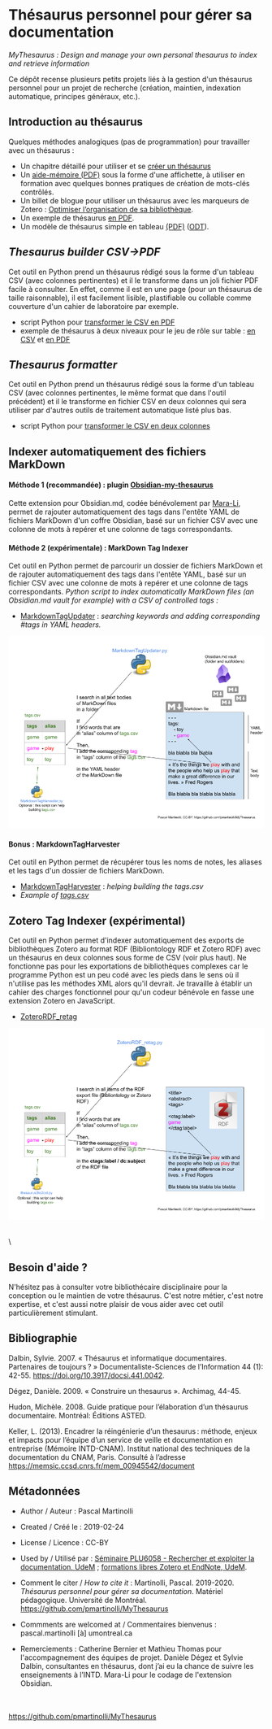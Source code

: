 # Thésaurus personnel pour gérer sa documentation

*MyThesaurus : Design and manage your own personal thesaurus to index and retrieve information*

Ce dépôt recense plusieurs petits projets liés à la gestion d'un thésaurus personnel pour un projet de recherche (création, maintien, indexation automatique, principes généraux, etc.).

## Introduction au thésaurus 

Quelques méthodes analogiques (pas de programmation) pour travailler avec un thésaurus : 

- Un chapitre détaillé pour utiliser et se [créer un thésaurus](https://pmartinolli.github.io/QMpRD/chapters/thesaurus.html)
- Un [aide-mémoire (PDF)](https://github.com/pmartinolli/MyThesaurus/blob/master/Affiche/affiche-mythesaurus-v1.1.fr.pdf) sous la forme d'une affichette, à utiliser en formation avec quelques bonnes pratiques de création de mots-clés contrôlés.
- Un billet de blogue pour utiliser un thésaurus avec les marqueurs de Zotero : [Optimiser l’organisation de sa bibliothèque](https://zotero.hypotheses.org/3298).
- Un exemple de thésaurus [en PDF](https://github.com/pmartinolli/MyThesaurus/blob/master/ThesaurusBuilder/TTRPG_thesaurus.pdf).
- Un modèle de thésaurus simple en tableau [(PDF)](https://github.com/pmartinolli/TM-MyThesaurus/blob/master/files/ModeleSimple/modelethesaurus.pdf) ([ODT](https://github.com/pmartinolli/MyThesaurus/blob/master/Affiche/ModeleSimple/modelethesaurus.odt)).


## *Thesaurus builder CSV->PDF*

Cet outil en Python prend un thésaurus rédigé sous la forme d'un tableau CSV (avec colonnes pertinentes) et il le transforme dans un joli fichier PDF facile à consulter. En effet, comme il est en une page (pour un thésaurus de taille raisonnable), il est facilement lisible, plastifiable ou collable comme couverture d'un cahier de laboratoire par exemple. 
- script Python pour [transformer le CSV en PDF](https://github.com/pmartinolli/MyThesaurus/blob/master/ThesaurusBuilder/mythesaurus_csv2pdf.py)
- exemple de thésaurus à deux niveaux pour le jeu de rôle sur table : [en CSV](https://github.com/pmartinolli/MyThesaurus/blob/master/ThesaurusBuilder/TTRPG_thesaurus.csv) et [en PDF](https://github.com/pmartinolli/MyThesaurus/blob/master/ThesaurusBuilder/TTRPG_thesaurus.pdf)

## *Thesaurus formatter*

Cet outil en Python prend un thésaurus rédigé sous la forme d'un tableau CSV (avec colonnes pertinentes, le même format que dans l'outil précédent) et il le transforme en fichier CSV en deux colonnes qui sera utiliser par d'autres outils de traitement automatique listé plus bas. 
- script Python pour [transformer le CSV en deux colonnes](https://github.com/pmartinolli/MyThesaurus/blob/master/ThesaurusBuilder/thesaurus3to2col.py) 

## Indexer automatiquement des fichiers MarkDown

#### Méthode 1 (recommandée) : plugin [Obsidian-my-thesaurus](https://github.com/Mara-Li/obsidian-my-thesaurus)

Cette extension pour Obsidian.md, codée bénévolement par [Mara-Li](https://github.com/Mara-Li/), permet de rajouter automatiquement des tags dans l'entête YAML de fichiers MarkDown d'un coffre Obsidian, basé sur un fichier CSV avec une colonne de mots à repérer et une colonne de tags correspondants. 

#### Méthode 2 (expérimentale) : MarkDown Tag Indexer

Cet outil en Python permet de parcourir un dossier de fichiers MarkDown et de rajouter automatiquement des tags dans l'entête YAML, basé sur un fichier CSV avec une colonne de mots à repérer et une colonne de tags correspondants. 
*Python script to index automatically MarkDown files (an Obsidian.md vault for example) with a CSV of controlled tags :* 
- [MarkdownTagUpdater](https://github.com/pmartinolli/MyThesaurus/blob/master/MarkdownTag/MarkdownTagUpdater.py) : *searching keywords and adding corresponding #tags in YAML headers.*

![How does it works?](https://github.com/pmartinolli/MyThesaurus/blob/master/MarkdownTag/MarkdownTagUpdater_howto.png)

#### Bonus : MarkdownTagHarvester

Cet outil en Python permet de récupérer tous les noms de notes, les aliases et les tags d'un dossier de fichiers MarkDown.
- [MarkdownTagHarvester](https://github.com/pmartinolli/MyThesaurus/blob/master/MarkdownTag/MarkdownTagHarvester.py) : *helping building the tags.csv*
- *Example of [tags.csv](https://github.com/pmartinolli/MyThesaurus/blob/master/MarkdownTag/tags.csv)*

## Zotero Tag Indexer (expérimental)

Cet outil en Python permet d'indexer automatiquement des exports de bibliothèques Zotero au format RDF (Bibliontology RDF et Zotero RDF) avec un thésaurus en deux colonnes sous forme de CSV (voir plus haut). Ne fonctionne pas pour les exportations de bibliothèques complexes car le programme Python est un peu codé avec les pieds dans le sens où il n'utilise pas les méthodes XML alors qu'il devrait. Je travaille à établir un cahier des charges fonctionnel pour qu'un codeur bénévole en fasse une extension Zotero en JavaScript.
- [ZoteroRDF_retag](https://github.com/pmartinolli/MyThesaurus/blob/master/ZoteroTag)

![How does it works?](https://github.com/pmartinolli/MyThesaurus/blob/master/ZoteroTag/ZoteroTagUpdate_howto.png)

\
\

## Besoin d'aide ?

N'hésitez pas à consulter votre bibliothécaire disciplinaire pour la conception ou le maintien de votre thésaurus. C'est notre métier, c'est notre expertise, et c'est aussi notre plaisir de vous aider avec cet outil particulièrement stimulant.


## Bibliographie

Dalbin, Sylvie. 2007. « Thésaurus et informatique documentaires. Partenaires de toujours ? » Documentaliste-Sciences de l’Information 44 (1): 42-55. https://doi.org/10.3917/docsi.441.0042.

Dégez, Danièle. 2009. « Construire un thesaurus ». Archimag, 44-45.

Hudon, Michèle. 2008. Guide pratique pour l’élaboration d’un thésaurus documentaire. Montréal: Éditions ASTED.

Keller, L. (2013). Encadrer la réingénierie d’un thesaurus : méthode, enjeux et impacts pour l’équipe d’un service de veille et documentation en entreprise (Mémoire INTD-CNAM). Institut national des techniques de la documentation du CNAM, Paris. Consulté à l’adresse https://memsic.ccsd.cnrs.fr/mem_00945542/document


## Métadonnées

* Author / Auteur : Pascal Martinolli

* Created / Créé le : 2019-02-24

* License / Licence : CC-BY

* Used by / Utilisé par  : [Séminaire PLU6058 - Rechercher et exploiter la documentation, UdeM](https://bib.umontreal.ca/multidisciplinaire/plu6058) ; [formations libres Zotero et EndNote, UdeM](https://bib.umontreal.ca/formations/).

* Comment le citer / *How to cite it* : Martinolli, Pascal. 2019-2020. *Thésaurus personnel pour gérer sa documentation*. Matériel pédagogique. Université de Montréal. https://github.com/pmartinolli/MyThesaurus

* Commments are welcomed at / Commentaires bienvenus : pascal.martinolli [à] umontreal.ca

* Remerciements : Catherine Bernier et Mathieu Thomas pour l'accompagnement des équipes de projet. Danièle Dégez et Sylvie Dalbin, consultantes en thésaurus, dont j’ai eu la chance de suivre les enseignements à l’INTD. Mara-Li pour le codage de l'extension Obsidian. 

\
\
https://github.com/pmartinolli/MyThesaurus

